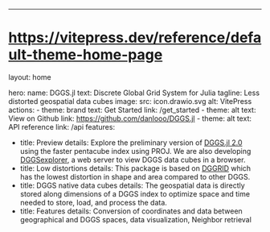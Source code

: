 ---
# https://vitepress.dev/reference/default-theme-home-page
layout: home

hero:
  name: DGGS.jl
  text: Discrete Global Grid System for Julia
  tagline: Less distorted geospatial data cubes
  image:
    src: icon.drawio.svg
    alt: VitePress
  actions:
    - theme: brand
      text: Get Started
      link: /get_started
    - theme: alt
      text: View on Github
      link: https://github.com/danlooo/DGGS.jl
    - theme: alt
      text: API reference
      link: /api
features:
  - title: Preview
    details: Explore the preliminary version of <a href="https://github.com/danlooo/DGGS.jl/tree/pentacube">DGGS.jl 2.0 </a> using the faster pentacube index using PROJ. We are also developing <a href="http://dggs.fairsendd.eodchosting.eu">DGGSexplorer</a>, a web server to view DGGS data cubes in a browser.
  - title: Low distortions
    details: This package is based on <a href="https://github.com/sahrk/DGGRID">DGGRID</a> which has the lowest distortion in shape and area compared to other DGGS.
  - title: DGGS native data cubes
    details: The geospatial data is directly stored along dimensions of a DGGS index to optimize space and time needed to store, load, and process the data.
  - title: Features
    details: Conversion of coordinates and data between geographical and DGGS spaces, data visualization, Neighbor retrieval

